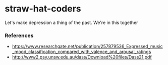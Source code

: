 # straw-hat-coders
Let's make depression a thing of the past. We're in this together



### References
* https://www.researchgate.net/publication/257879536_Expressed_music_mood_classification_compared_with_valence_and_arousal_ratings  
* http://www2.psy.unsw.edu.au/dass/Download%20files/Dass21.pdf

